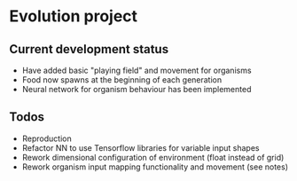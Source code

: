 # Evolution project
## Current development status
- Have added basic "playing field" and movement for organisms
- Food now spawns at the beginning of each generation
- Neural network for organism behaviour has been implemented

## Todos
- Reproduction
- Refactor NN to use Tensorflow libraries for variable input shapes
- Rework dimensional configuration of environment (float instead of grid)
- Rework organism input mapping functionality and movement (see notes)
